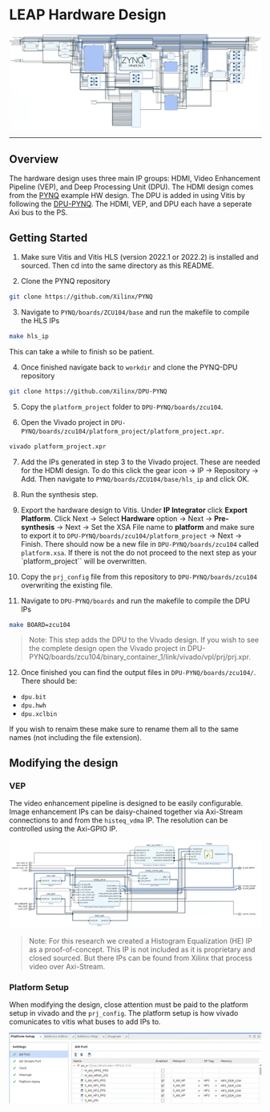 # LEAP Hardware Design


![](../doc/imgs/leap_vivado.png)

------

## Overview
The hardware design uses three main IP groups: HDMI, Video Enhancement Pipeline (VEP), and Deep Processing Unit (DPU). The HDMI design comes from the [PYNQ](https://github.com/Xilinx/PYNQ) example HW design. The DPU is added in using Vitis by following the [DPU-PYNQ](https://github.com/Xilinx/DPU-PYNQ). The HDMI, VEP, and DPU each have a seperate Axi bus to the PS.

## Getting Started

1. Make sure Vitis and Vitis HLS (version 2022.1 or 2022.2) is installed and sourced. Then cd into the same directory as this README.

2. Clone the PYNQ repository
```bash
git clone https://github.com/Xilinx/PYNQ
```

3. Navigate to `PYNQ/boards/ZCU104/base` and run the makefile to compile the HLS IPs
```bash
make hls_ip
```
This can take a while to finish so be patient.

4. Once finished navigate back to `workdir` and clone the PYNQ-DPU repository
```bash
git clone https://github.com/Xilinx/DPU-PYNQ
```

5. Copy the `platform_project` folder to `DPU-PYNQ/boards/zcu104`.

6. Open the Vivado project in `DPU-PYNQ/boards/zcu104/platform_project/platform_project.xpr`.
```bash
vivado platform_project.xpr
```

7. Add the IPs generated in step 3 to the Vivado project. These are needed for the HDMI design. To do this click the gear icon -> IP -> Repository -> Add. Then navigate to `PYNQ/boards/ZCU104/base/hls_ip` and click OK.

8. Run the synthesis step.

9. Export the hardware design to Vitis. Under **IP Integrator** click **Export Platform**. Click Next -> Select **Hardware** option -> Next -> **Pre-synthesis** -> Next -> Set the XSA File name to **platform** and make sure to export it to `DPU-PYNQ/boards/zcu104/platform_project` -> Next -> Finish. There should now be a new file in `DPU-PYNQ/boards/zcu104` called `platform.xsa`. If there is not the do not proceed to the next step as your `platform_project`` will be overwritten.

10. Copy the `prj_config` file from this repository to `DPU-PYNQ/boards/zcu104` overwriting the existing file.

11. Navigate to `DPU-PYNQ/boards` and run the makefile to compile the DPU IPs
```bash
make BOARD=zcu104
```
> Note: This step adds the DPU to the Vivado design. If you wish to see the complete design open the Vivado project in DPU-PYNQ/boards/zcu104/binary_container_1/link/vivado/vpl/prj/prj.xpr.


12. Once finished you can find the output files in `DPU-PYNQ/boards/zcu104/`. There should be:
- `dpu.bit`
- `dpu.hwh`
- `dpu.xclbin`

If you wish to renaim these make sure to rename them all to the same names (not including the file extension).

## Modifying the design

### VEP
The video enhancement pipeline is designed to be easily configurable. Image enhancement IPs can be daisy-chained together via Axi-Stream connections to and from the `histeq_vdma` IP. The resolution can be controlled using the Axi-GPIO IP.

![](../doc/imgs/vep_vivado.png)

> Note: For this research we created a Histogram Equalization (HE) IP as a proof-of-concept. This IP is not included as it is proprietary and closed sourced. But there IPs can be found from Xilinx that process video over Axi-Stream.

### Platform Setup
When modifying the design, close attention must be paid to the platform setup in vivado and the `prj_config`. The platform setup is how vivado comunicates to vitis what buses to add IPs to.

![](../doc/imgs/platform_setup.png)